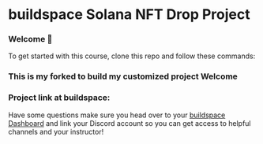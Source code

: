 # buildspace Solana NFT Drop Project
### Welcome 👋
To get started with this course, clone this repo and follow these commands:

### This is my forked to build my customized project Welcome


### Project link at buildspace:
Have some questions make sure you head over to your [buildspace Dashboard](https://app.buildspace.so/projects/CO77556be5-25e9-49dd-a799-91a2fc29520e) and link your Discord account so you can get access to helpful channels and your instructor!

